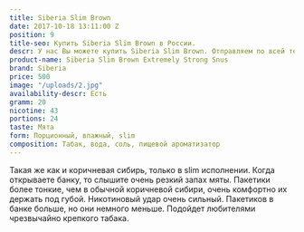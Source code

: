 ```yaml
---
title: Siberia Slim Brown
date: 2017-10-18 13:11:00 Z
position: 9
title-seo: Купить Siberia Slim Brown в России.
descr: У нас Вы можете купить Siberia Slim Brown. Отправляем по всей территории России.
product-name: Siberia Slim Brown Extremely Strong Snus
brand: Siberia
price: 500
image: "/uploads/2.jpg"
availability-descr: Есть
gramm: 20
nicotine: 43
portions: 24
taste: Мята
form: Порционный, влажный, slim
composition: Табак, вода, соль, пищевой ароматизатор
---
```


Такая же как и коричневая сибирь, только в slim исполнении. Когда открываете банку, то слышите очень резкий запах мяты.
Пакетики более тонкие, чем в обычной коричневой сибири, очень комфортно их держать под губой.
Никотиновый удар очень сильный.
Пакетиков в банке больше, но они немного меньше.
Подойдет любителями чрезвычайно крепкого табака.